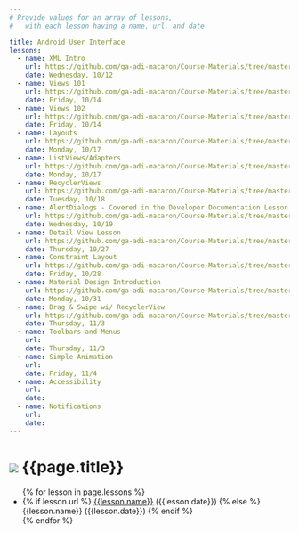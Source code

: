 ```yaml
---
# Provide values for an array of lessons,
#   with each lesson having a name, url, and date

title: Android User Interface
lessons:
  - name: XML Intro
    url: https://github.com/ga-adi-macaron/Course-Materials/tree/master/lessons/user-interface/xml-lesson
    date: Wednesday, 10/12
  - name: Views 101
    url: https://github.com/ga-adi-macaron/Course-Materials/tree/master/lessons/user-interface/views-101-lesson
    date: Friday, 10/14
  - name: Views 102
    url: https://github.com/ga-adi-macaron/Course-Materials/tree/master/lessons/user-interface/views-102-lesson
    date: Friday, 10/14
  - name: Layouts
    url: https://github.com/ga-adi-macaron/Course-Materials/tree/master/lessons/user-interface/layouts-lesson
    date: Monday, 10/17
  - name: ListViews/Adapters
    url: https://github.com/ga-adi-macaron/Course-Materials/tree/master/lessons/user-interface/listviews-list-adapters-lesson
    date: Monday, 10/17
  - name: RecyclerViews
    url: https://github.com/ga-adi-macaron/Course-Materials/tree/master/lessons/user-interface/recyclerview-lesson
    date: Tuesday, 10/18
  - name: AlertDialogs - Covered in the Developer Documentation Lesson
    url: https://github.com/ga-adi-macaron/Course-Materials/tree/master/lessons/workflow-and-dev-tools/developer-documentation-lesson
    date: Wednesday, 10/19
  - name: Detail View Lesson
    url: https://github.com/ga-adi-macaron/Course-Materials/tree/master/lessons/databases/detail-view-lesson
    date: Thursday, 10/27
  - name: Constraint Layout
    url: https://github.com/ga-adi-macaron/Course-Materials/tree/master/lessons/user-interface/constraint-layout-lesson
    date: Friday, 10/28
  - name: Material Design Introduction
    url: https://github.com/ga-adi-macaron/Course-Materials/tree/master/lessons/user-interface/material-design-intro
    date: Monday, 10/31
  - name: Drag & Swipe wi/ RecyclerView
    url: https://github.com/ga-adi-macaron/Course-Materials/tree/master/lessons/user-interface/drag-and-swipe-with-recyclerview
    date: Thursday, 11/3
  - name: Toolbars and Menus
    url: 
    date: Thursday, 11/3
  - name: Simple Animation
    url: 
    date: Friday, 11/4
  - name: Accessibility
    url: 
    date: 
  - name: Notifications
    url: 
    date: 
---
```


# ![](https://ga-dash.s3.amazonaws.com/production/assets/logo-9f88ae6c9c3871690e33280fcf557f33.png) {{page.title}}

<ul>
  {% for lesson in page.lessons %}
  <li>
    {% if lesson.url %}
      <a href="{{lesson.url}}">{{lesson.name}}</a> ({{lesson.date}})
    {% else %}
      {{lesson.name}} ({{lesson.date}})
    {% endif %}</li>
  </li>
  {% endfor %}
</ul>
